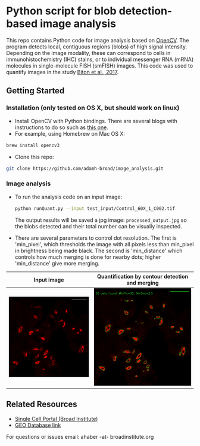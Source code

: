 # Python script for blob detection-based image analysis

This repo contains Python code for image analysis based on  <a href="https://opencv.org/">OpenCV</a>. The program detects local, contiguous regions (blobs) of high signal intensity. Depending on the image modality, these can correspond to cells in immunohistochemistry (IHC) stains, or to individual messenger RNA (mRNA) molecules in single-molecule FISH (smFISH) images. This code was used to quantify images in the study <a href="https://www.biorxiv.org/content/early/2017/11/14/217133">Biton et al., 2017</a>.  


## Getting Started
### Installation (only tested on OS X, but should work on linux)
- Install OpenCV with Python bindings. There are several blogs with instructions to do so such as <a href="https://www.learnopencv.com/install-opencv3-on-macos/"> this one</a>.
- For example, using Homebrew on Mac OS X:
```bash 
brew install opencv3
```
- Clone this repo:
```bash
git clone https://github.com/adamh-broad/image_analysis.git
```

### Image analysis

- To run the analysis code on an input image:
  ```bash
  python runQuant.py --input test_input/Control_60X_1_C002.tif
  ```
  The output results will be saved a jpg image: `processed_output.jpg` so the blobs detected and their total number can be visually inspected.

- There are several parameters to control dot resolution. The first is 'min_pixel', which thresholds the image with all pixels less than min_pixel in brightness being made black. The second is 'min_distance' which controls how much merging is done for nearby dots; higher 'min_distance' give more merging.


Input image            |  Quantification by contour detection and merging
:-------------------------:|:-------------------------:
![](https://github.com/adamh-broad/image_analysis/blob/master/test_input/dclk1_il13.jpg)  |  ![](https://github.com/adamh-broad/image_analysis/blob/master/dclk1_il13_quant.jpg)

## Related Resources

* <a href="https://portals.broadinstitute.org/single_cell/study/small-intestinal-epithelium">Single Cell Portal (Broad Institute)</a>
* <a href="https://www.ncbi.nlm.nih.gov/geo/query/acc.cgi?acc=GSE106510">GEO Database link</a>

For questions or issues email:
ahaber -at- broadinstitute.org
